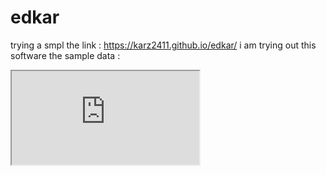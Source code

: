 # edkar
trying a smpl
the link : https://karz2411.github.io/edkar/
i am trying out this software
the sample data : 
<iframe src="https://docs.google.com/spreadsheets/d/1REUb8xlfXcQV2qxWEPniMfTp1mSyV3j2H0V7pS9LJpI/pubhtml?gid=1046454988&amp;single=true&amp;widget=true&amp;headers=false"></iframe>
